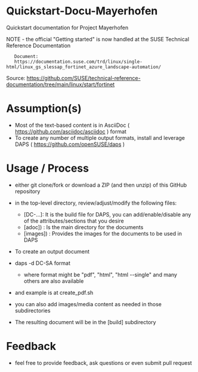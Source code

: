 # Quickstart-Docu-Mayerhofen
Quickstart documentation for Project Mayerhofen

NOTE - the official "Getting started" is now handled at the SUSE Technical Reference Documentation

       Document:
       https://documentation.suse.com/trd/linux/single-html/linux_gs_slessap_fortinet_azure_landscape-automation/

Source:
       https://github.com/SUSE/technical-reference-documentation/tree/main/linux/start/fortinet 

# Assumption(s)
- Most of the text-based content is in AsciiDoc ( https://github.com/asciidoc/asciidoc ) format
- To create any number of multiple output formats, install and leverage DAPS ( https://github.com/openSUSE/daps )

# Usage / Process
- either git clone/fork or download a ZIP (and then unzip) of this GitHub repository
- in the top-level directory, review/adjust/modify the following files:
  - [DC-...]: It is the build file for DAPS, you can  add/enable/disable any of the attributes/sections that you desire
  - [adoc]) : Is the main directory for the documents
  - [images]) : Provides the images for the documents to be used in DAPS
-  To create an output document
  - daps -d DC-SA format
    - where format might be "pdf", "html", "html --single" and many others are also available
  - and example is at create_pdf.sh 
- you can also add images/media content as needed in those subdirectories

- The resulting document will be in the [build] subdirectory

# Feedback
- feel free to provide feedback, ask questions or even submit pull request
